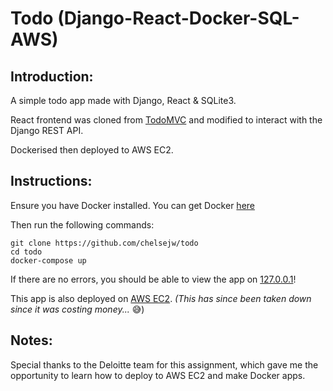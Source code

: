 # Todo (Django-React-Docker-SQL-AWS)

## Introduction:
A simple todo app made with Django, React & SQLite3.

React frontend was cloned from [TodoMVC](http://todomvc.com) and modified to interact with the Django REST API.

Dockerised then deployed to AWS EC2.

## Instructions:

Ensure you have Docker installed. You can get Docker [here](https://docs.docker.com/get-docker/)

Then run the following commands:

```
git clone https://github.com/chelsejw/todo
cd todo
docker-compose up
```

If there are no errors, you should be able to view the app on [127.0.0.1](127.0.0.1)!

This app is also deployed on [AWS EC2](http://ec2-13-229-51-142.ap-southeast-1.compute.amazonaws.com/). _(This has since been taken down since it was costing money..._ 😅)

## Notes:

Special thanks to the Deloitte team for this assignment, which gave me the opportunity to learn how to deploy to AWS EC2 and make Docker apps.
